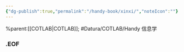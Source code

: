```yaml
---
{"dg-publish":true,"permalink":"/handy-book/xinxi/","noteIcon":""}
---
```


%parent:[[COTLAB\|COTLAB]]; #Datura/COTLAB/Handy 
信息学

### .EOF
